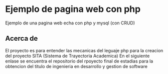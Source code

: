 # Ejemplo de pagina web con php

Ejemplo de una pagina web echa con php y mysql (con CRUD)

## Acerca de

El proyecto es para entender las mecanicas del leguaje php para la creacion del proyecto SITA (Sistema de Trayectoria Academica)
En el siguiente enlase se encuentra el repositorio del rpoyecto final de estadias para la obtencion del titulo de ingenieria en desarrollo y gestion de software
